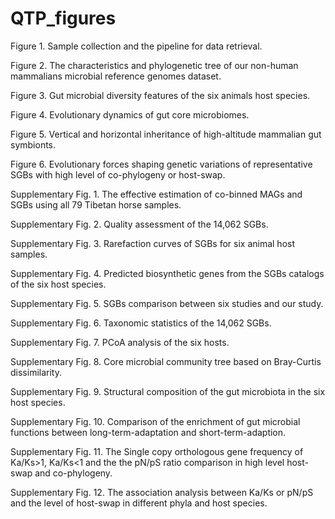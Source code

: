 # QTP_figures
 
Figure 1. Sample collection and the pipeline for data retrieval.

Figure 2. The characteristics and phylogenetic tree of our non-human mammalians microbial reference genomes dataset. 

Figure 3. Gut microbial diversity features of the six animals host species.

Figure 4. Evolutionary dynamics of gut core microbiomes.

Figure 5. Vertical and horizontal inheritance of high-altitude mammalian gut symbionts.

Figure 6. Evolutionary forces shaping genetic variations of representative SGBs with high level of co-phylogeny or host-swap.

Supplementary Fig. 1. The effective estimation of co-binned MAGs and SGBs using all 79 Tibetan horse samples.

Supplementary Fig. 2. Quality assessment of the 14,062 SGBs.

Supplementary Fig. 3. Rarefaction curves of SGBs for six animal host samples.

Supplementary Fig. 4. Predicted biosynthetic genes from the SGBs catalogs of the six host species.

Supplementary Fig. 5. SGBs comparison between six studies and our study.

Supplementary Fig. 6. Taxonomic statistics of the 14,062 SGBs.

Supplementary Fig. 7. PCoA analysis of the six hosts.

Supplementary Fig. 8. Core microbial community tree based on Bray-Curtis dissimilarity.

Supplementary Fig. 9. Structural composition of the gut microbiota in the six host species. 

Supplementary Fig. 10. Comparison of the enrichment of gut microbial functions between long-term-adaptation and short-term-adaption.

Supplementary Fig. 11. The Single copy orthologous gene frequency of Ka/Ks>1, Ka/Ks<1 and the the pN/pS ratio comparison in high level host-swap and co-phylogeny.

Supplementary Fig. 12. The association analysis between Ka/Ks or pN/pS and the level of host-swap in different phyla and host species.

